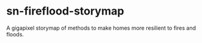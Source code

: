 # sn-fireflood-storymap
A gigapixel storymap of methods to make homes more resilient to fires and floods.
